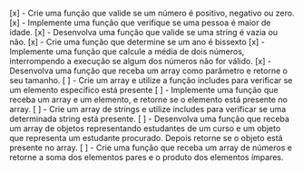 [x] - Crie uma função que valide se um número é positivo, negativo ou zero.
[x] - Implemente uma função que verifique se uma pessoa é maior de idade.
[x] - Desenvolva uma função que valide se uma string é vazia ou não.
[x] - Crie uma função que determine se um ano é bissexto
[x] - Implemente uma função que calcule a média de dois números, interrompendo a execução se algum dos números não for válido.
[x] - Desenvolva uma função que receba um array como parâmetro e retorne o seu tamanho.
[ ] - Crie um array e utilize a função includes para verificar se um elemento específico está presente
[ ] - Implemente uma função que receba um array e um elemento, e retorne se o elemento está presente no array.
[ ] - Crie um array de strings e utilize includes para verificar se uma determinada string está presente.
[ ] - Desenvolva uma função que receba um array de objetos representando estudantes de um curso e um objeto que representa um estudante procurado. Depois retorne se o objeto está presente no array.
[ ] - Crie uma função que receba um array de números e retorne a soma dos elementos pares e o produto dos elementos ímpares.